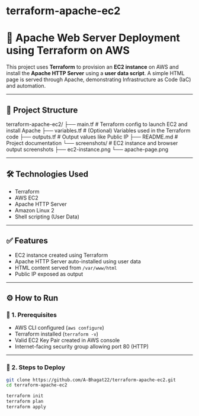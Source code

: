 # terraform-apache-ec2

# 🚀 Apache Web Server Deployment using Terraform on AWS

This project uses **Terraform** to provision an **EC2 instance** on AWS and install the **Apache HTTP Server** using a **user data script**. A simple HTML page is served through Apache, demonstrating Infrastructure as Code (IaC) and automation.

---

## 📂 Project Structure

terraform-apache-ec2/
├── main.tf # Terraform config to launch EC2 and install Apache
├── variables.tf # (Optional) Variables used in the Terraform code
├── outputs.tf # Output values like Public IP
├── README.md # Project documentation
└── screenshots/ # EC2 instance and browser output screenshots
├── ec2-instance.png
└── apache-page.png


---

## 🛠️ Technologies Used

- Terraform
- AWS EC2
- Apache HTTP Server
- Amazon Linux 2
- Shell scripting (User Data)

---

## ✅ Features

- EC2 instance created using Terraform
- Apache HTTP Server auto-installed using user data
- HTML content served from `/var/www/html`
- Public IP exposed as output

---

## ⚙️ How to Run

### 🔸 1. Prerequisites

- AWS CLI configured (`aws configure`)
- Terraform installed (`terraform -v`)
- Valid EC2 Key Pair created in AWS console
- Internet-facing security group allowing port 80 (HTTP)

---

### 🔸 2. Steps to Deploy

```bash
git clone https://github.com/A-Bhagat22/terraform-apache-ec2.git
cd terraform-apache-ec2

terraform init
terraform plan
terraform apply
